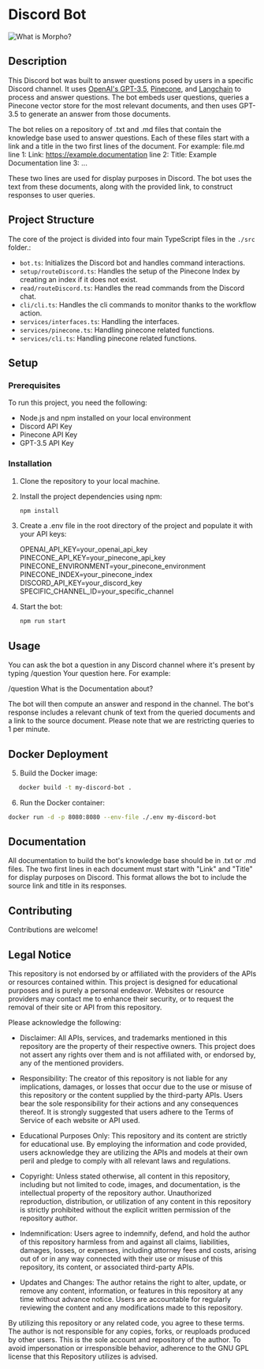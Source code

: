 # Discord Bot

![What is Morpho?](https://cdn.morpho.org/images/morpho-gpt/what-is-morpho.png)

## Description

This Discord bot was built to answer questions posed by users in a specific Discord channel. It uses [OpenAI's GPT-3.5](https://platform.openai.com/docs/api-reference), [Pinecone](https://www.pinecone.io/), and [Langchain](https://langchain.io/) to process and answer questions. The bot embeds user questions, queries a Pinecone vector store for the most relevant documents, and then uses GPT-3.5 to generate an answer from those documents.

The bot relies on a repository of .txt and .md files that contain the knowledge base used to answer questions. Each of these files start with a link and a title in the two first lines of the document.
For example:
file.md
line 1: Link: https://example.documentation
line 2: Title: Example Documentation
line 3: ...

These two lines are used for display purposes in Discord. The bot uses the text from these documents, along with the provided link, to construct responses to user queries.

## Project Structure

The core of the project is divided into four main TypeScript files in the `./src` folder.:

- `bot.ts`: Initializes the Discord bot and handles command interactions.
- `setup/routeDiscord.ts`: Handles the setup of the Pinecone Index by creating an index if it does not exist.
- `read/routeDiscord.ts`: Handles the read commands from the Discord chat.
- `cli/cli.ts`: Handles the cli commands to monitor thanks to the workflow action.
- `services/interfaces.ts`: Handling the interfaces.
- `services/pinecone.ts`: Handling pinecone related functions.
- `services/cli.ts`: Handling pinecone related functions.

## Setup

### Prerequisites

To run this project, you need the following:

- Node.js and npm installed on your local environment
- Discord API Key
- Pinecone API Key
- GPT-3.5 API Key

### Installation

1. Clone the repository to your local machine.
2. Install the project dependencies using npm:

   ```bash
   npm install
   ```

3. Create a .env file in the root directory of the project and populate it with your API keys:

   OPENAI_API_KEY=your_openai_api_key
   PINECONE_API_KEY=your_pinecone_api_key
   PINECONE_ENVIRONMENT=your_pinecone_environment
   PINECONE_INDEX=your_pinecone_index
   DISCORD_API_KEY=your_discord_key
   SPECIFIC_CHANNEL_ID=your_specific_channel

4. Start the bot:

   ```bash
   npm run start
   ```

## Usage

You can ask the bot a question in any Discord channel where it's present by typing /question Your question here. For example:

/question What is the Documentation about?

The bot will then compute an answer and respond in the channel. The bot's response includes a relevant chunk of text from the queried documents and a link to the source document. Please note that we are restricting queries to 1 per minute.

## Docker Deployment

5. Build the Docker image:

```bash
   docker build -t my-discord-bot .
```

6. Run the Docker container:

```bash
docker run -d -p 8080:8080 --env-file ./.env my-discord-bot
```

## Documentation

All documentation to build the bot's knowledge base should be in .txt or .md files. The two first lines in each document must start with "Link" and "Title" for display purposes on Discord. This format allows the bot to include the source link and title in its responses.

## Contributing

Contributions are welcome!

## Legal Notice

This repository is not endorsed by or affiliated with the providers of the APIs or resources contained within. This project is designed for educational purposes and is purely a personal endeavor. Websites or resource providers may contact me to enhance their security, or to request the removal of their site or API from this repository.

Please acknowledge the following:

- Disclaimer: All APIs, services, and trademarks mentioned in this repository are the property of their respective owners. This project does not assert any rights over them and is not affiliated with, or endorsed by, any of the mentioned providers.

- Responsibility: The creator of this repository is not liable for any implications, damages, or losses that occur due to the use or misuse of this repository or the content supplied by the third-party APIs. Users bear the sole responsibility for their actions and any consequences thereof. It is strongly suggested that users adhere to the Terms of Service of each website or API used.

- Educational Purposes Only: This repository and its content are strictly for educational use. By employing the information and code provided, users acknowledge they are utilizing the APIs and models at their own peril and pledge to comply with all relevant laws and regulations.

- Copyright: Unless stated otherwise, all content in this repository, including but not limited to code, images, and documentation, is the intellectual property of the repository author. Unauthorized reproduction, distribution, or utilization of any content in this repository is strictly prohibited without the explicit written permission of the repository author.

- Indemnification: Users agree to indemnify, defend, and hold the author of this repository harmless from and against all claims, liabilities, damages, losses, or expenses, including attorney fees and costs, arising out of or in any way connected with their use or misuse of this repository, its content, or associated third-party APIs.

- Updates and Changes: The author retains the right to alter, update, or remove any content, information, or features in this repository at any time without advance notice. Users are accountable for regularly reviewing the content and any modifications made to this repository.

By utilizing this repository or any related code, you agree to these terms. The author is not responsible for any copies, forks, or reuploads produced by other users. This is the sole account and repository of the author. To avoid impersonation or irresponsible behavior, adherence to the GNU GPL license that this Repository utilizes is advised.
